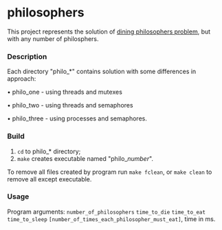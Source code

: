 # philosophers

This project represents the solution of [dining philosophers problem](https://en.wikipedia.org/wiki/Dining_philosophers_problem), but with any number of philosphers.

### Description

Each directory "philo_*" contains solution with some differences in approach:

 • philo_one - using threads and mutexes
 
 • philo_two - using threads and semaphores
 
 • philo_three - using processes and semaphores.
 
### Build

  1) `cd` to philo_* directory;
  2) `make` creates executable named "philo_*number*".
 
 To remove all files created by program run `make fclean`, or `make clean` to remove all except executable.
 
### Usage

 Program arguments:
  `number_of_philosophers` `time_to_die` `time_to_eat` `time_to_sleep` `[number_of_times_each_philosopher_must_eat]`, time in ms.
